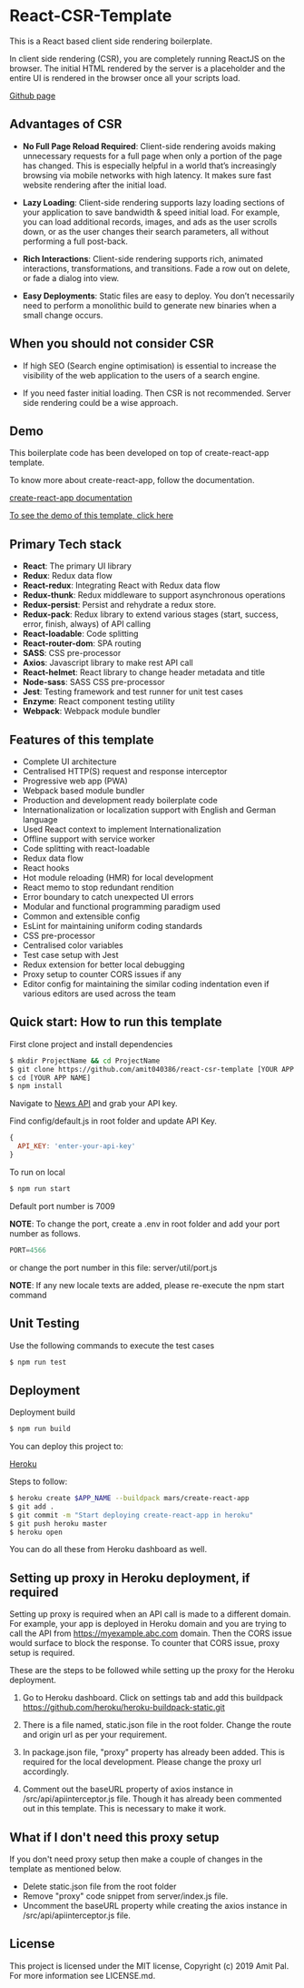 # React-CSR-Template

This is a React based client side rendering boilerplate.

In client side rendering (CSR), you are completely running ReactJS on the browser. The initial HTML rendered by the server is a placeholder and the entire UI is rendered in the browser once all your scripts load.

[Github page](https://amit040386.github.io/react-csr-template/)

## Advantages of CSR

- **No Full Page Reload Required**: Client-side rendering avoids making unnecessary requests for a full page when only a portion of the page has changed. This is especially helpful in a world that’s increasingly browsing via mobile networks with high latency. It makes sure fast website rendering after the initial load.

- **Lazy Loading**: Client-side rendering supports lazy loading sections of your application to save bandwidth & speed initial load. For example, you can load additional records, images, and ads as the user scrolls down, or as the user changes their search parameters, all without performing a full post-back.

- **Rich Interactions**: Client-side rendering supports rich, animated interactions, transformations, and transitions. Fade a row out on delete, or fade a dialog into view.

- **Easy Deployments**: Static files are easy to deploy. You don’t necessarily need to perform a monolithic build to generate new binaries when a small change occurs.

## When you should not consider CSR

- If high SEO (Search engine optimisation) is essential to increase the visibility of the web application to the users of a search engine.

- If you need faster initial loading. Then CSR is not recommended. Server side rendering could be a wise approach.

## Demo

This boilerplate code has been developed on top of create-react-app template.

To know more about create-react-app, follow the documentation.

[create-react-app documentation](https://github.com/facebook/create-react-app#readme)

[To see the demo of this template, click here](https://react-csr-template.herokuapp.com)

## Primary Tech stack

- **React**: The primary UI library
- **Redux**: Redux data flow
- **React-redux**: Integrating React with Redux data flow
- **Redux-thunk**: Redux middleware to support asynchronous operations
- **Redux-persist**: Persist and rehydrate a redux store.
- **Redux-pack**: Redux library to extend various stages (start, success, error, finish, always) of API calling
- **React-loadable**: Code splitting
- **React-router-dom**: SPA routing
- **SASS**: CSS pre-processor
- **Axios**: Javascript library to make rest API call
- **React-helmet**: React library to change header metadata and title
- **Node-sass**: SASS CSS pre-processor
- **Jest**: Testing framework and test runner for unit test cases
- **Enzyme**: React component testing utility
- **Webpack**: Webpack module bundler

## Features of this template

- Complete UI architecture
- Centralised HTTP(S) request and response interceptor
- Progressive web app (PWA)
- Webpack based module bundler
- Production and development ready boilerplate code
- Internationalization or localization support with English and German language
- Used React context to implement Internationalization
- Offline support with service worker
- Code splitting with react-loadable
- Redux data flow
- React hooks
- Hot module reloading (HMR) for local development
- React memo to stop redundant rendition
- Error boundary to catch unexpected UI errors
- Modular and functional programming paradigm used
- Common and extensible config
- EsLint for maintaining uniform coding standards
- CSS pre-processor
- Centralised color variables
- Test case setup with Jest
- Redux extension for better local debugging
- Proxy setup to counter CORS issues if any
- Editor config for maintaining the similar coding indentation even if various editors are used across the team

## Quick start: How to run this template

First clone project and install dependencies

```sh
$ mkdir ProjectName && cd ProjectName
$ git clone https://github.com/amit040386/react-csr-template [YOUR APP NAME]
$ cd [YOUR APP NAME]
$ npm install
```

Navigate to [News API](https://newsapi.org/) and grab your API key.

Find config/default.js in root folder and update API Key.

```javascript
{
  API_KEY: 'enter-your-api-key'
}
```

To run on local

```sh
$ npm run start
```
Default port number is 7009

**NOTE**: To change the port, create a .env in root folder and add your port number as follows.

```javascript
PORT=4566
```

or change the port number in this file: server/util/port.js

**NOTE**: If any new locale texts are added, please re-execute the npm start command

## Unit Testing

Use the following commands to execute the test cases

```sh
$ npm run test
```

## Deployment

Deployment build

```sh
$ npm run build
```

You can deploy this project to:

[Heroku](https://www.heroku.com/)

Steps to follow:

```sh
$ heroku create $APP_NAME --buildpack mars/create-react-app
$ git add .
$ git commit -m "Start deploying create-react-app in heroku"
$ git push heroku master
$ heroku open
```

You can do all these from Heroku dashboard as well.

## Setting up proxy in Heroku deployment, if required

Setting up proxy is required when an API call is made to a different domain. For example, your app is deployed in Heroku domain and you are trying to call the API from https://myexample.abc.com domain. Then the CORS issue would surface to block the response. To counter that CORS issue, proxy setup is required.

These are the steps to be followed while setting up the proxy for the Heroku deployment.

1. Go to Heroku dashboard. Click on settings tab and add this buildpack https://github.com/heroku/heroku-buildpack-static.git

2. There is a file named, static.json file in the root folder. Change the route and origin url as per your requirement.

3. In package.json file, "proxy" property has already been added. This is required for the local development. Please change the proxy url accordingly.

4. Comment out the baseURL property of axios instance in /src/api/apiinterceptor.js file. Though it has already been commented out in this template. This is necessary to make it work.

## What if I don't need this proxy setup

If you don't need proxy setup then make a couple of changes in the template as mentioned below.

- Delete static.json file from the root folder
- Remove "proxy" code snippet from server/index.js file.
- Uncomment the baseURL property while creating the axios instance in /src/api/apiinterceptor.js file.

## License

This project is licensed under the MIT license, Copyright (c) 2019 Amit Pal. For more information see LICENSE.md.

